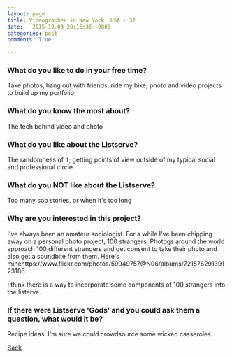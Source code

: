 ```yaml
---
layout: page
title: Videographer in New York, USA - 32
date:   2015-12-03 20:16:36 -0800
categories: post
comments: True

---
```


### What do you like to do in your free time?
<p>Take photos, hang out with friends, ride my bike, photo and video projects to build up my portfolio </p>

### What do you know the most about?
<p>The tech behind video and photo</p>

### What do you like about the Listserve?
<p>The randomness of it; getting points of view outside of my typical social and professional circle</p>

### What do you NOT like about the Listserve?
<p>Too many sob stories, or when it's too long </p>

### Why are you interested in this project?
<p>I've always been an amateur sociologist.  For a while I've been chipping away on a personal photo project, 100 strangers. Photogs around the world approach 100 different strangers and get consent to take their photo and also get a soundbite from them. Here's minehttps://www.flickr.com/photos/59949757@N06/albums/72157629139123186

I think there is a way to incorporate some components of 100 strangers into the listerve.   </p>

### If there were Listserve 'Gods' and you could ask them a question, what would it be?
<p>Recipe ideas. I'm sure we could crowdsource some wicked casseroles.</p>

[Back][1]

[1]: /home/responders/all